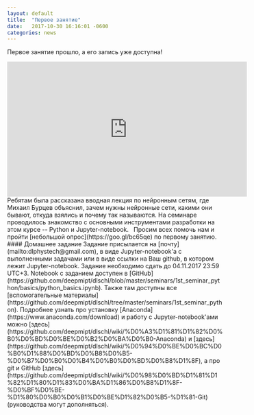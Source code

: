```yaml
---
layout: default
title:  "Первое занятие"
date:   2017-10-30 16:16:01 -0600
categories: news
---
```

Первое занятие прошло, а его запись уже доступна!
<center><iframe width="560" height="315" src="https://www.youtube.com/embed/23zhVwjrdU8" frameborder="0" allowfullscreen></iframe></center>
Ребятам была рассказана вводная лекция по нейронным сетям, где Михаил Бурцев объяснил, зачем нужны нейронные сети, какими они бывают, откуда взялись и почему так называются.  
На семинаре проводилось знакомство с основными инструментами разработки на этом курсе -- Python и Jupyter-notebook.  
Просим всех помочь нам и пройти [небольшой опрос](https://goo.gl/bc65qe) по первому занятию.
#### Домашнее задание
Задание присылается на [почту](mailto:dlphystech@gmail.com), в виде Jupyter-notebook'а с выполненными задачами или в виде ссылки на Ваш github, в котором лежит Jupyter-notebook. Задание необходимо сдать до 04.11.2017 23:59 UTC+3. Notebook с заданием доступен в [GitHub](https://github.com/deepmipt/dlschl/blob/master/seminars/1st_seminar_python/basics/python_basics.ipynb). Также там доступны все [вспомогательные материалы](https://github.com/deepmipt/dlschl/tree/master/seminars/1st_seminar_python).    
Подробнее узнать про установку [Anaconda](https://www.anaconda.com/download) и работу с Jupyter-notebook'ами можно [здесь](https://github.com/deepmipt/dlschl/wiki/%D0%A3%D1%81%D1%82%D0%B0%D0%BD%D0%BE%D0%B2%D0%BA%D0%B0-Anaconda) и [здесь](https://github.com/deepmipt/dlschl/wiki/%D0%94%D0%BE%D0%BC%D0%B0%D1%88%D0%BD%D0%B8%D0%B5-%D0%B7%D0%B0%D0%B4%D0%B0%D0%BD%D0%B8%D1%8F), а про git и GitHub [здесь](https://github.com/deepmipt/dlschl/wiki/%D0%98%D0%BD%D1%81%D1%82%D1%80%D1%83%D0%BA%D1%86%D0%B8%D1%8F-%D0%BF%D0%BE-%D1%80%D0%B0%D0%B1%D0%BE%D1%82%D0%B5-%D1%81-Git) (руководства могут дополняться).
